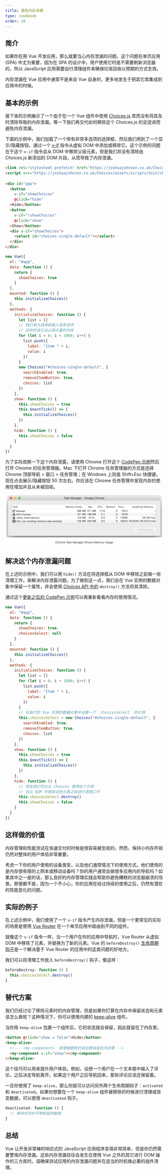 ```yaml
---
title: 避免内存泄漏
type: cookbook
order: 10
---
```


## 简介

如果你在用 Vue 开发应用，那么就要当心内存泄漏的问题。这个问题在单页应用 (SPA) 中尤为重要，因为在 SPA 的设计中，用户使用它时是不需要刷新浏览器的，所以 JavaScript 应用需要自行清理组件来确保垃圾回收以预期的方式生效。

内存泄漏在 Vue 应用中通常不是来自 Vue 自身的，更多地发生于把其它库集成到应用中的时候。

## 基本的示例

接下来的示例展示了一个由于在一个 Vue 组件中使用 [Choices.js](https://github.com/jshjohnson/Choices) 库而没有将其及时清除导致的内存泄漏。等一下我们再交代如何移除这个 Choices.js 的足迹进而避免内存泄漏。

下面的示例中，我们加载了一个带有非常多选项的选择框，然后我们用到了一个显示/隐藏按钮，通过一个 [v-if](/v2/guide/conditional.html) 指令从虚拟 DOM 中添加或移除它。这个示例的问题在于这个 `v-if` 指令会从 DOM 中移除父级元素，但是我们并没有清除由 Choices.js 新添加的 DOM 片段，从而导致了内存泄漏。

```html
<link rel="stylesheet prefetch" href="https://joshuajohnson.co.uk/Choices/assets/styles/css/choices.min.css?version=3.0.3">
<script src="https://joshuajohnson.co.uk/Choices/assets/scripts/dist/choices.min.js?version=3.0.3"></script>

<div id="app">
  <button
    v-if="showChoices"
    @click="hide"
  >Hide</button>
  <button
    v-if="!showChoices"
    @click="show"
  >Show</button>
  <div v-if="showChoices">
    <select id="choices-single-default"></select>
  </div>
</div>
```

```js
new Vue({
  el: "#app",
  data: function () {
    return {
      showChoices: true
    }
  },
  mounted: function () {
    this.initializeChoices()
  },
  methods: {
    initializeChoices: function () {
      let list = []
      // 我们来为选择框载入很多选项
      // 这样的话它会占用大量的内存
      for (let i = 0; i < 1000; i++) {
        list.push({
          label: "Item " + i,
          value: i
        })
      }
      new Choices("#choices-single-default", {
        searchEnabled: true,
        removeItemButton: true,
        choices: list
      })
    },
    show: function () {
      this.showChoices = true
      this.$nextTick(() => {
        this.initializeChoices()
      })
    },
    hide: function () {
      this.showChoices = false
    }
  }
})
```

为了实际观察一下这个内存泄露，请使用 Chrome 打开这个 [CodePen 示例](https://codepen.io/freeman-g/pen/qobpxo)然后打开 Chrome 的任务管理器。Mac 下打开 Chrome 任务管理器的方式是选择 Chrome 顶部导航 > 窗口 > 任务管理；在 Windows 上则是 Shift+Esc 快捷键。现在点击展示/隐藏按钮 50 次左右。你应该在 Chrome 任务管理中发现内存的使用在增加并且从未被回收。

![内存泄漏示例](/images/memory-leak-example.png)

## 解决这个内存泄漏问题

在上述的示例中，我们可以用 `hide()` 方法在将选择框从 DOM 中移除之前做一些清理工作，来解决内存泄露问题。为了做到这一点，我们会在 Vue 实例的数据对象中保留一个属性，并会使用 [Choices API 中的](https://github.com/jshjohnson/Choices) `destroy()` 方法将其清除。

通过这个[更新之后的 CodePen 示例](https://codepen.io/freeman-g/pen/mxWMor)可以再重新看看内存的使用情况。

```js
new Vue({
  el: "#app",
  data: function () {
    return {
      showChoices: true,
      choicesSelect: null
    }
  },
  mounted: function () {
    this.initializeChoices()
  },
  methods: {
    initializeChoices: function () {
      let list = []
      for (let i = 0; i < 1000; i++) {
        list.push({
          label: "Item " + i,
          value: i
        })
      }
      // 在我们的 Vue 实例的数据对象中设置一个 `choicesSelect` 的引用
      this.choicesSelect = new Choices("#choices-single-default", {
        searchEnabled: true,
        removeItemButton: true,
        choices: list
      })
    },
    show: function () {
      this.showChoices = true
      this.$nextTick(() => {
        this.initializeChoices()
      })
    },
    hide: function () {
      // 现在我们可以让 Choices 使用这个引用
      // 在从 DOM 中移除这些元素之前进行清理工作
      this.choicesSelect.destroy()
      this.showChoices = false
    }
  }
})
```

## 这样做的价值

内存管理和性能测试在快速交付的时候是很容易被忽视的，然而，保持小内存开销仍然对整体的用户体验非常重要。

考虑一下你的用户使用的设备类型，以及他们通常情况下的使用方式。他们使用的是内存很有限的上网本或移动设备吗？你的用户通常会做很多应用内的导航吗？如果其中之一是的话，那么良好的内存管理实践会帮助你避免糟糕的浏览器崩溃的场景。即便都不是，因为一个不小心，你的应用在经过持续的使用之后，仍然有潜在的性能恶化的问题。

## 实际的例子

在上述示例中，我们使用了一个 `v-if` 指令产生内存泄漏，但是一个更常见的实际的场景是使用 [Vue Router](https://router.vuejs.org/) 在一个单页应用中路由到不同的组件。

就像这个 `v-if` 指令一样，当一个用户在你的应用中导航时，Vue Router 从虚拟 DOM 中移除了元素，并替换为了新的元素。Vue 的 `beforeDestroy()` [生命周期钩子](/v2/guide/instance.html#生命周期图示)是一个解决基于 Vue Router 的应用中的这类问题的好地方。

我们可以将清理工作放入 `beforeDestroy()` 钩子，像这样：

```js
beforeDestroy: function () {
  this.choicesSelect.destroy()
}
```

## 替代方案

我们已经讨论了移除元素时的内存管理，但是如果你打算在内存中保留状态和元素该怎么做呢？这种情况下，你可以使用内建的 [keep-alive](/v2/api/#keep-alive) 组件。

当你用 `keep-alive` 包裹一个组件后，它的状态就会保留，因此就留在了内存里。

```html
<button @click="show = false">Hide</button>
<keep-alive>
  <!-- `<my-component>` 即便被删除仍会刻意保留在内存里 -->
  <my-component v-if="show"></my-component>
</keep-alive>
```
这个技巧可以用来提升用户体验。例如，设想一个用户在一个文本框中输入了评论，之后决定导航离开。如果这个用户之后导航回来，那些评论应该还保留着。

一旦你使用了 `keep-alive`，那么你就可以访问另外两个生命周期钩子：`activated` 和 `deactivated`。如果你想要在一个 `keep-alive` 组件被移除的时候进行清理或改变数据，可以使用 `deactivated` 钩子。

```js
deactivated: function () {
  // 移除任何你不想保留的数据
}
```

## 总结

Vue 让开发非常棒的响应式的 JavaScript 应用程序变得非常简单，但是你仍然需要警惕内存泄漏。这些内存泄漏往往会发生在使用 Vue 之外的其它进行 DOM 操作的三方库时。请确保测试应用的内存泄漏问题并在适当的时机做必要的组件清理。
